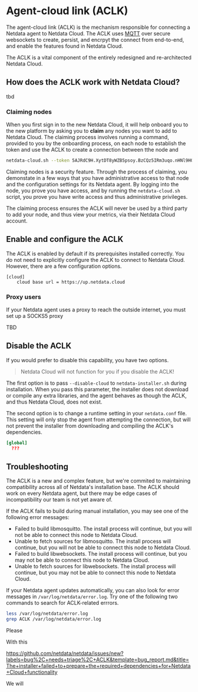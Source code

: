 <!--
---
title: "Agent-cloud link (ACLK)"
description: 
custom_edit_url: https://github.com/netdata/netdata/edit/master/aclk/README.md
---
-->

# Agent-cloud link (ACLK)

The agent-cloud link (ACLK) is the mechanism responsible for connecting a Netdata agent to Netdata Cloud. The ACLK uses
[MQTT](https://en.wikipedia.org/wiki/MQTT) over secure websockets to create, persist, and encrpyt the connect from
end-to-end, and enable the features found in Netdata Cloud.

The ACLK is a vital component of the entirely redesigned and re-architected Netdata Cloud.

## How does the ACLK work with Netdata Cloud?

tbd

### Claiming nodes

When you first sign in to the new Netdata Cloud, it will help onboard you to the new platform by asking you to **claim**
any nodes you want to add to Netdata Cloud. The claiming process involves running a command, provided to you by the
onboarding process, on each node to establish the token and use the ACLK to create a connection between tthe node and 

```bash
netdata-cloud.sh --token 5AJRdC9H.XytDT8yWZB5psoy.BzCQz5IRm3uqo.nHNl9HQG3nEiTbPBxu_qYW2xdeFsEqFboD2.sf6zVPuveRtK3Xc1ouuDOS9hiCCLJRx1IBvktsvD16zH57tfCYh3kWxjEQH4 --rooms general,web
```

Claiming nodes is a security feature. Through the process of claiming, you demonstate in a few ways that you have
administrative access to that node and the configuration settings for its Netdata agent. By logging into the node, you
prove you have access, and by running the `netdata-cloud.sh` script, you prove you have write access and thus
administrative privileges.

The claiming process ensures the ACLK will never be used by a third party to add your node, and thus view your metrics,
via their Netdata Cloud account.

## Enable and configure the ACLK

The ACLK is enabled by default if its prerequisites installed correctly. You do not need to explicitly configure the
ACLK to connect to Netdata Cloud. However, there are a few configuration options.

```
[cloud]
    cloud base url = https://up.netdata.cloud
```

### Proxy users

If your Netdata agent uses a proxy to reach the outside internet, you must set up a SOCKS5 proxy 

TBD

## Disable the ACLK

If you would prefer to disable this capability, you have two options. 

> Netdata Cloud will not function for you if you disable the ACLK!

The first option is to pass `--disable-cloud` to `netdata-installer.sh` during installation. When you pass this parameter, the installer does not download or compile any extra libraries, and the agent behaves as though the ACLK, and thus Netdata Cloud, does not exist.

The second option is to change a runtime setting in your `netdata.conf` file. This setting will only stop the agent from attempting the connection, but will not prevent the installer from downloading and compiling the ACLK's dependencies.

```conf
[global]
  ???
```

## Troubleshooting

The ACLK is a new and complex feature, but we're commited to maintaining compatibility across all of Netdata's
installation base. The ACLK should work on every Netdata agent, but there may be edge cases of incompatibility our team
is not yet aware of.

If the ACLK fails to build during manual installation, you may see one of the following error messages:

-   Failed to build libmosquitto. The install process will continue, but you will not be able to connect this node to
    Netdata Cloud.
-   Unable to fetch sources for libmosquitto. The install process will continue, but you will not be able to connect
    this node to Netdata Cloud.
-   Failed to build libwebsockets. The install process will continue, but you may not be able to connect this node to
    Netdata Cloud.
-   Unable to fetch sources for libwebsockets. The install process will continue, but you may not be able to connect
    this node to Netdata Cloud.

If your Netdata agent updates automatically, you can also look for error messages in `/var/log/netdata/error.log`. Try
one of the following two commands to search for ACLK-related errrors.

```bash
less /var/log/netdata/error.log
grep ACLK /var/log/netdata/error.log
```

Please 

With this 

https://github.com/netdata/netdata/issues/new?labels=bug%2C+needs+triage%2C+ACLK&template=bug_report.md&title=The+installer+failed+to+prepare+the+required+dependencies+for+Netdata+Cloud+functionality

We will 
